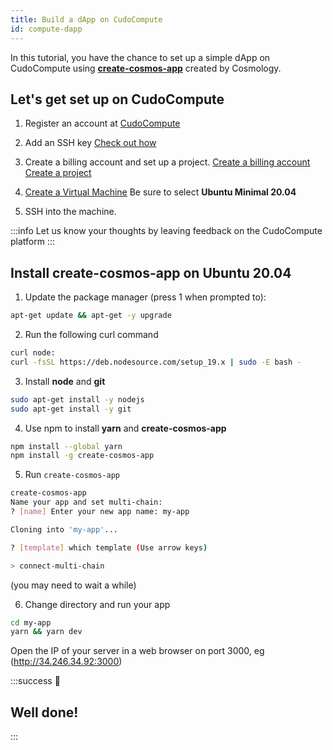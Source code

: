 ```yaml
---
title: Build a dApp on CudoCompute
id: compute-dapp
---
```


In this tutorial, you have the chance to set up a simple dApp on CudoCompute using [**create-cosmos-app**](https://github.com/cosmology-tech/create-cosmos-app) created by Cosmology. 

## Let's get set up on CudoCompute

1. Register an account at [CudoCompute](https://accounts.cudo.org/sign-up?redirect_url=https://compute.cudo.org&_gl=1*frw7tz*_ga*MTIwMjEwMjIxMS4xNjY5MzE0MTM3*_ga_KFR6C2NZHG*MTY3NTM1NzA0Ny4xMS4xLjE2NzUzNTcwNjAuNDcuMC4w&_ga=2.262274639.2133021104.1675357047-1202102211.1669314137)
   
2. Add an SSH key
 [Check out how](https://docs.cudocompute.com/guide/ssh-keys)

3. Create a billing account and set up a project.
 [Create a billing account](https://docs.cudocompute.com/guide/billing#create-a-billing-account)
 [Create a project](https://docs.cudocompute.com/guide/projects#create-a-project)

4. [Create a Virtual Machine](https://docs.cudocompute.com/guide/virtual-machines#create-a-virtual-machine)
Be sure to select **Ubuntu Minimal 20.04**

5. SSH into the machine.

:::info
Let us know your thoughts by leaving feedback on the CudoCompute platform
:::

## Install create-cosmos-app on Ubuntu 20.04

1. Update the package manager (press 1 when prompted to):

```bash   
apt-get update && apt-get -y upgrade
```

2. Run the following curl command

```bash
curl node:
curl -fsSL https://deb.nodesource.com/setup_19.x | sudo -E bash -
```

3. Install **node** and **git**
   
```bash
sudo apt-get install -y nodejs
sudo apt-get install -y git
```

4. Use npm to install **yarn** and **create-cosmos-app**

```bash   
npm install --global yarn
npm install -g create-cosmos-app
```

5. Run `create-cosmos-app`

```bash
create-cosmos-app
Name your app and set multi-chain:
? [name] Enter your new app name: my-app

Cloning into 'my-app'...

? [template] which template (Use arrow keys)

> connect-multi-chain
```

(you may need to wait a while)

6. Change directory and run your app

```bash   
cd my-app
yarn && yarn dev
```

Open the IP of your server in a web browser on port 3000, eg (http://34.246.34.92:3000)

:::success 🎉

## Well done!
:::